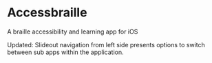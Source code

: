 Accessbraille
=============

A braille accessibility and learning app for iOS

Updated: Slideout navigation from left side presents options to switch between sub apps within the application.
